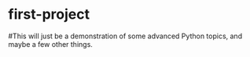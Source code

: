 # first-project
#This will just be a demonstration of some advanced Python topics, and maybe a few other things. 
